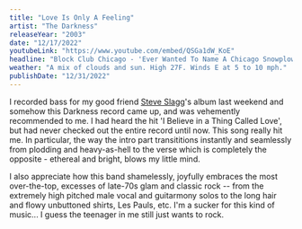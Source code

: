 ```yaml
---
title: "Love Is Only A Feeling"
artist: "The Darkness"
releaseYear: "2003"
date: "12/17/2022"
youtubeLink: "https://www.youtube.com/embed/QSGa1dW_KoE"
headline: "Block Club Chicago - 'Ever Wanted To Name A Chicago Snowplow? Now’s Your Chance, Mayor Says'"
weather: "A mix of clouds and sun. High 27F. Winds E at 5 to 10 mph."
publishDate: "12/31/2022"
---
```


I recorded bass for my good friend [Steve Slagg](https://steveslagg.bandcamp.com/music)'s album last weekend and somehow this Darkness record came up, and was vehemently recommended to me. I had heard the hit 'I Believe in a Thing Called Love', but had never checked out the entire record until now. This song really hit me. In particular, the way the intro part transititions instantly and seamlessly from plodding and heavy-as-hell to the verse which is completely the opposite - ethereal and bright, blows my little mind.

I also appreciate how this band shamelessly, joyfully embraces the most over-the-top, excesses of late-70s glam and classic rock -- from the extremely high pitched male vocal and guitarmony solos to the long hair and flowy unbuttoned shirts, Les Pauls, etc. I'm a sucker for this kind of music... I guess the teenager in me still just wants to rock.
